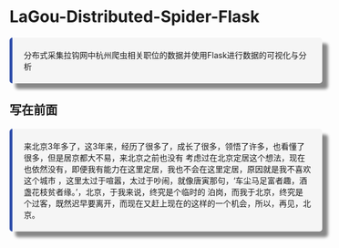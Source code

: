 <style>
.div-border-image{
    margin-top: 20px;
    margin-bottom: 10px;
    box-shadow: 10px 10px 5px #888888;
    width:100%;
    hegiht:auto;
    background: whitesmoke;
    border: yellowgreen inset;
    border-right-width: 0px;
    border-top-width: 0px;
    border-bottom-width: 0px;
    border-left-width: 5px;
    border-radius: 5px;
    }
.div-border-question{
    margin-top: 20px;
    margin-bottom: 10px;
    box-shadow: 10px 10px 5px #888888;
    width:100%;
    hegiht:50px;
    padding:20px;
    background: whitesmoke;
    border: red inset;
    border-right-width: 0px;
    border-top-width: 0px;
    border-bottom-width: 0px;
    border-left-width: 5px;
    border-radius: 5px;
    }
.div-border-answer{
    margin-top: 20px;
    margin-bottom: 10px;
    box-shadow: 10px 10px 5px #888888;
    width:100%;
    hegiht:50px;
    padding:20px;
    background: whitesmoke;
    border: #4876FF inset;
    border-right-width: 0px;
    border-top-width: 0px;
    border-bottom-width: 0px;
    border-left-width: 5px;
    border-radius: 5px;
    }      
</style>
# LaGou-Distributed-Spider-Flask

<div class="div-border-answer">
分布式采集拉钩网中杭州爬虫相关职位的数据并使用Flask进行数据的可视化与分析
</div>


## 写在前面
<div class="div-border-answer">
来北京3年多了，这3年来，经历了很多了，成长了很多，领悟了许多，也看懂了很多，但是居京都大不易，来北京之前也没有
考虑过在北京定居这个想法，现在也依然没有，即便我有能力在这里定居，我也不会在这里定居，原因就是我不喜欢这个城市
，这里太过于喧嚣，太过于吵闹，就像唐寅那句，‘车尘马足富者趣，酒盏花枝贫者缘。’，北京，于我来说，终究是个临时的
泊岗，而我于北京，终究是个过客，既然迟早要离开，而现在又赶上现在的这样的一个机会，所以，再见，北京。
</div>

